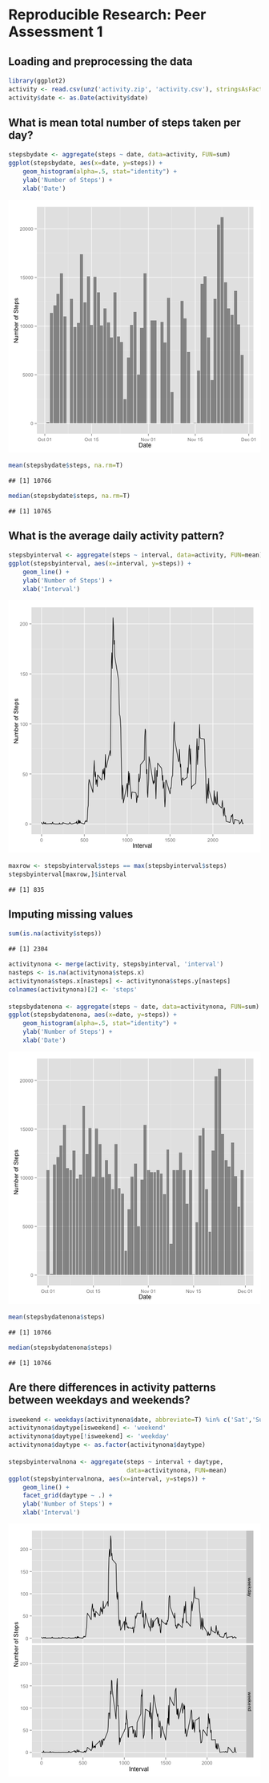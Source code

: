 # Reproducible Research: Peer Assessment 1


## Loading and preprocessing the data


```r
library(ggplot2)
activity <- read.csv(unz('activity.zip', 'activity.csv'), stringsAsFactors = F)
activity$date <- as.Date(activity$date)
```


## What is mean total number of steps taken per day?


```r
stepsbydate <- aggregate(steps ~ date, data=activity, FUN=sum)
ggplot(stepsbydate, aes(x=date, y=steps)) +
    geom_histogram(alpha=.5, stat="identity") +
    ylab('Number of Steps') +
    xlab('Date')
```

![plot of chunk meantotal](figure/meantotal.png) 

```r
mean(stepsbydate$steps, na.rm=T)
```

```
## [1] 10766
```

```r
median(stepsbydate$steps, na.rm=T)
```

```
## [1] 10765
```


## What is the average daily activity pattern?


```r
stepsbyinterval <- aggregate(steps ~ interval, data=activity, FUN=mean)
ggplot(stepsbyinterval, aes(x=interval, y=steps)) +
    geom_line() +
    ylab('Number of Steps') +
    xlab('Interval')
```

![plot of chunk dailyavg](figure/dailyavg.png) 

```r
maxrow <- stepsbyinterval$steps == max(stepsbyinterval$steps)
stepsbyinterval[maxrow,]$interval
```

```
## [1] 835
```


## Imputing missing values


```r
sum(is.na(activity$steps))
```

```
## [1] 2304
```

```r
activitynona <- merge(activity, stepsbyinterval, 'interval')
nasteps <- is.na(activitynona$steps.x)
activitynona$steps.x[nasteps] <- activitynona$steps.y[nasteps]
colnames(activitynona)[2] <- 'steps'

stepsbydatenona <- aggregate(steps ~ date, data=activitynona, FUN=sum)
ggplot(stepsbydatenona, aes(x=date, y=steps)) +
    geom_histogram(alpha=.5, stat="identity") +
    ylab('Number of Steps') +
    xlab('Date')
```

![plot of chunk imputing](figure/imputing.png) 

```r
mean(stepsbydatenona$steps)
```

```
## [1] 10766
```

```r
median(stepsbydatenona$steps)
```

```
## [1] 10766
```


## Are there differences in activity patterns between weekdays and weekends?


```r
isweekend <- weekdays(activitynona$date, abbreviate=T) %in% c('Sat','Sun')
activitynona$daytype[isweekend] <- 'weekend'
activitynona$daytype[!isweekend] <- 'weekday'
activitynona$daytype <- as.factor(activitynona$daytype)

stepsbyintervalnona <- aggregate(steps ~ interval + daytype,
                                 data=activitynona, FUN=mean)
ggplot(stepsbyintervalnona, aes(x=interval, y=steps)) +
    geom_line() +
    facet_grid(daytype ~ .) +
    ylab('Number of Steps') +
    xlab('Interval')
```

![plot of chunk weekends](figure/weekends.png) 

